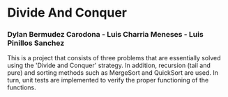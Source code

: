# **Divide And Conquer**

### Dylan Bermudez Carodona - Luis Charria Meneses - Luis Pinillos Sanchez

This is a project that consists of three problems that are essentially solved using the 'Divide and Conquer' strategy. In addition, recursion (tail and pure) and sorting methods such as MergeSort and QuickSort are used. In turn, unit tests are implemented to verify the proper functioning of the functions.